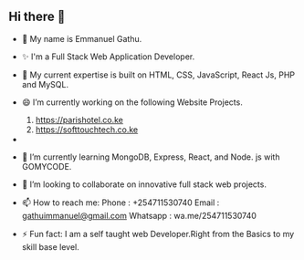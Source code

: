 ## Hi there 👋

- 🤔 My name is Emmanuel Gathu. 
- ✨ I'm a Full Stack Web Application Developer.
- 🔭 My current expertise is built on HTML, CSS, JavaScript, React Js, PHP and MySQL.
- 😄 I’m currently working on the following Website Projects.
  
  1. https://parishotel.co.ke
  2. https://softtouchtech.co.ke
- 
- 🌱 I’m currently learning MongoDB, Express, React, and Node. js with GOMYCODE.
- 👯 I’m looking to collaborate on innovative full stack web projects.


- 📫 How to reach me: 
      Phone : +254711530740
      Email : gathuimmanuel@gmail.com
      Whatsapp : wa.me/254711530740

- ⚡ Fun fact: I am a self taught web Developer.Right from the Basics to my skill base level.

